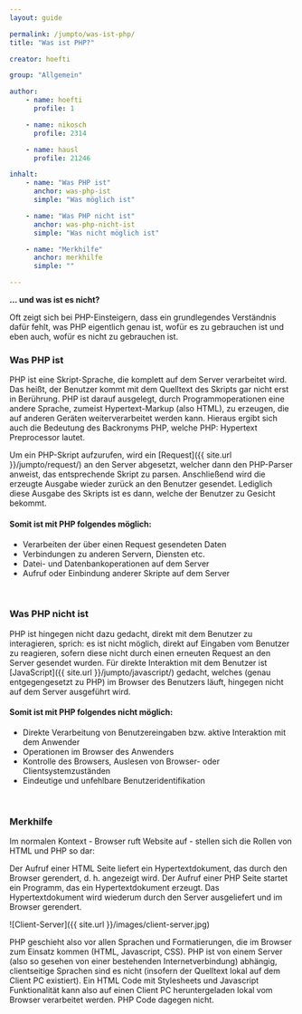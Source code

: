 ```yaml
---
layout: guide

permalink: /jumpto/was-ist-php/
title: "Was ist PHP?"

creator: hoefti

group: "Allgemein"

author:
    - name: hoefti
      profile: 1

    - name: nikosch
      profile: 2314

    - name: hausl
      profile: 21246

inhalt:
    - name: "Was PHP ist"
      anchor: was-php-ist
      simple: "Was möglich ist"

    - name: "Was PHP nicht ist"
      anchor: was-php-nicht-ist
      simple: "Was nicht möglich ist"

    - name: "Merkhilfe"
      anchor: merkhilfe
      simple: ""

---
```


**... und was ist es nicht?**

Oft zeigt sich bei PHP-Einsteigern, dass ein grundlegendes Verständnis dafür fehlt, was PHP eigentlich genau ist, wofür es zu gebrauchen ist und eben auch, wofür es nicht zu gebrauchen ist.


### Was PHP ist
PHP ist eine Skript-Sprache, die komplett auf dem Server verarbeitet wird. Das heißt, der Benutzer kommt mit dem Quelltext des Skripts gar nicht erst in Berührung.
PHP ist darauf ausgelegt, durch Programmoperationen eine andere Sprache, zumeist Hypertext-Markup (also HTML), zu erzeugen, die auf anderen Geräten weiterverarbeitet werden kann. Hieraus ergibt sich auch die Bedeutung des Backronyms PHP, welche PHP: Hypertext Preprocessor lautet.

Um ein PHP-Skript aufzurufen, wird ein [Request]({{ site.url }}/jumpto/request/) an den Server abgesetzt, welcher dann den PHP-Parser anweist, das entsprechende Skript zu parsen. Anschließend wird die erzeugte Ausgabe wieder zurück an den Benutzer gesendet. Lediglich diese Ausgabe des Skripts ist es dann, welche der Benutzer zu Gesicht bekommt.


#### Somit ist mit PHP folgendes möglich:
- Verarbeiten der über einen Request gesendeten Daten
- Verbindungen zu anderen Servern, Diensten etc.
- Datei- und Datenbankoperationen auf dem Server
- Aufruf oder Einbindung anderer Skripte auf dem Server
<br>


### Was PHP nicht ist
PHP ist hingegen nicht dazu gedacht, direkt mit dem Benutzer zu interagieren, sprich: es ist nicht möglich, direkt auf Eingaben vom Benutzer zu reagieren, sofern diese nicht durch einen erneuten Request an den Server gesendet wurden.
Für direkte Interaktion mit dem Benutzer ist [JavaScript]({{ site.url }}/jumpto/javascript/) gedacht, welches (genau entgegengesetzt zu PHP) im Browser des Benutzers läuft, hingegen nicht auf dem Server ausgeführt wird.

#### Somit ist mit PHP folgendes nicht möglich:
- Direkte Verarbeitung von Benutzereingaben bzw. aktive Interaktion mit dem Anwender
- Operationen im Browser des Anwenders
- Kontrolle des Browsers, Auslesen von Browser- oder Clientsystemzuständen
- Eindeutige und unfehlbare Benutzeridentifikation
<br>


### Merkhilfe
Im normalen Kontext - Browser ruft Website auf - stellen sich die Rollen von HTML und PHP so dar:

Der Aufruf einer HTML Seite liefert ein Hypertextdokument, das durch den Browser gerendert, d. h. angezeigt wird.
Der Aufruf einer PHP Seite startet ein Programm, das ein Hypertextdokument erzeugt. Das Hypertextdokument wird wiederum durch den Server ausgeliefert und im Browser gerendert.


![Client-Server]({{ site.url }}/images/client-server.jpg)


PHP geschieht also vor allen Sprachen und Formatierungen, die im Browser zum Einsatz kommen (HTML, Javascript, CSS). PHP ist von einem Server (also so gesehen von einer bestehenden Internetverbindung) abhängig, clientseitige Sprachen sind es nicht (insofern der Quelltext lokal auf dem Client PC existiert). Ein HTML Code mit Stylesheets und Javascript Funktionalität kann also auf einen Client PC heruntergeladen lokal vom Browser verarbeitet werden. PHP Code dagegen nicht.

